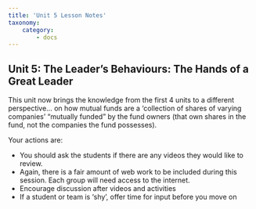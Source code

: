 ```yaml
---
title: 'Unit 5 Lesson Notes'
taxonomy:
    category:
        - docs
---
```


## Unit 5: The Leader’s Behaviours: The Hands of a Great Leader

This unit now brings the knowledge from the first 4 units to a different perspective… on how mutual funds are a ‘collection of shares of varying companies’ “mutually funded” by the fund owners (that own shares in the fund, not the companies the fund possesses).

Your actions are:

- You should ask the students if there are any videos they would like to review.
- Again, there is a fair amount of web work to be included during this session. Each group will need access to the internet.
- Encourage discussion after videos and activities
 - If a student or team is ‘shy’, offer time for input before you move on
